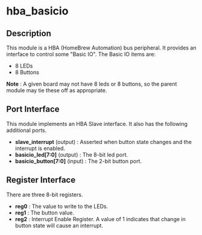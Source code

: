# hba_basicio

## Description

This module is a HBA (HomeBrew Automation) bus peripheral.
It provides an interface to control some "Basic IO".
The Basic IO items are:
* 8 LEDs
* 8 Buttons

**Note** : A given board may not have 8 leds
or 8 buttons, so the parent module may tie these
off as appropriate. 

## Port Interface

This module implements an HBA Slave interface.
It also has the following additional ports.

* __slave_interrupt__ (output) : Asserted when button state changes and the
  interrupt is enabled.
* __basicio_led[7:0]__ (output) : The 8-bit led port.
* __basicio_button[7:0]__ (input) : The 2-bit button port.

## Register Interface

There are three 8-bit registers.

* __reg0__ : The value to write to the LEDs.
* __reg1__ : The button value.
* __reg2__ : Interrupt Enable Register. A value of 1 indicates that
change in button state will cause an interrupt.

